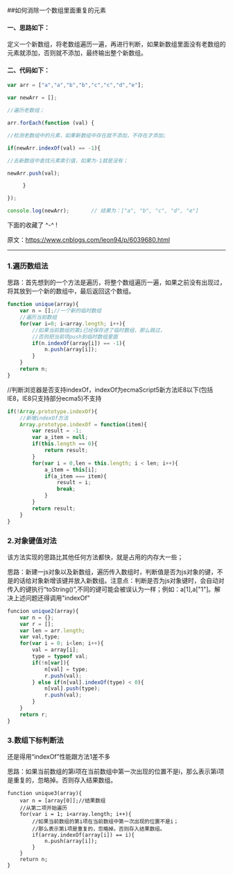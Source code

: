 ##如何消除一个数组里面重复的元素
#### 一、思路如下：

定义一个新数组，将老数组遍历一遍，再进行判断，如果新数组里面没有老数组的元素就添加，否则就不添加，最终输出整个新数组。

#### 二、代码如下：
```js
var arr = ["a","a","b","b","c","c","d","e"];

var newArr = [];

//遍历老数组；

arr.forEach(function (val) {

//检测老数组中的元素，如果新数组中存在就不添加，不存在才添加;

if(newArr.indexOf(val) == -1){

//去新数组中查找元素索引值，如果为-1就是没有；

newArr.push(val);

     }

});

console.log(newArr);       // 结果为：["a", "b", "c", "d", "e"]
````
 

下面的收藏了  ^-^ !

原文：https://www.cnblogs.com/leon94/p/6039680.html

-------------------------------------------------------------------


### 1.遍历数组法
思路：首先想到的一个方法是遍历，将整个数组遍历一遍，如果之前没有出现过，将其放到一个新的数组中，最后返回这个数组。
```js
function unique(array){
    var n = [];//一个新的临时数组
    //遍历当前数组
    for(var i=0; i<array.length; i++){
        //如果当前数组的第i已经保存进了临时数组，那么跳过，
        //否则把当前项push到临时数组里面
        if(n.indexOf(array[i]) == -1){
            n.push(array[i]);
        }
    }
    return n;
}
```
//判断浏览器是否支持indexOf，indexOf为ecmaScript5新方法IE8以下(包括IE8，IE8只支持部分ecma5)不支持
```js
if(!Array.prototype.indexOf){
    //新增indexOf方法
    Array.prototype.indexOf = function(item){
        var result = -1;
        var a_item = null;
        if(this.length == 0){
            return result;
        }
        for(var i = 0,len = this.length; i < len; i++){
            a_item = this[i];
            if(a_item === item){
                result = i;
                break;
            }
        }
        return result;
    }
}
```
### 2.对象键值对法
该方法实现的思路比其他任何方法都快，就是占用的内存大一些；

思路：新建一js对象以及新数组，遍历传入数组时，判断值是否为js对象的键，不是的话给对象新增该键并放入新数组。注意点：判断是否为js对象键时，会自动对传入的键执行“toString()”,不同的键可能会被误认为一样；例如：a[1],a["1"]。解决上述问题还得调用"indexOf"
```js
funcion unique2(array){
    var n = {}; 
    var r = [];
    var len = arr.length;
    var val,type;
    for(var i = 0; i<len; i++){
        val = array[i];
        type = typeof val;
        if(!n[var]){
            n[val] = type;
            r.push(val);
        } else if(n[val].indexOf(type) < 0){
            n[val].push(type);
            r.push(val);
        }
    }
    return r;
}
```
### 3.数组下标判断法
还是得用“indexOf”性能跟方法1差不多

思路：如果当前数组的第i项在当前数组中第一次出现的位置不是i，那么表示第i项是重复的，忽略掉。否则存入结果数组。
```
function unique3(array){
    var n = [array[0]];//结果数组
    //从第二项开始遍历
    for(var i = 1; i<array.length; i++){
        //如果当前数组的第i项在当前数组中第一次出现的位置不是i；
        //那么表示第i项是重复的，忽略掉。否则存入结果数组。
        if(array.indexOf(array[i]) == i){
            n.push(array[i]);
        }
    }
    return n;
}
```
